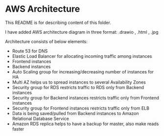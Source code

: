 # AWS Architecture

This README is for describing content of this folder.

I have added AWS architecture diagram in three format: .drawio , .html , .jpg

Architecture consists of below elements:

* Route 53 for DNS
* Elastic Load Balancer for allocating incoming traffic among instances
* Frontend instances
* Backend instances
* Auto Scaling group for increasing/decreasing number of instances for HA
* Multi AZ helps us to spread instances to several Availability Zones
* Security group for RDS restricts traffic to RDS only from Backend instances
* Security group for Backend instances restricts traffic only from Frontend instances
* Security group for Frontend instances restricts traffic only from ELB
* Data is being saved/pulled from Backend instances to Amazon Relational Database Service
* Amazon RDS replica helps to have a backup for master, also make reads faster


